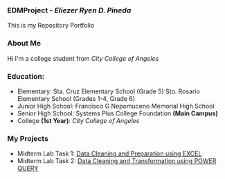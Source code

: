 ### EDMProject - _Eliezer Ryen D. Pineda_
This is my Repository Portfolio
### About Me
Hi I'm a college student from _City College of Angeles_
### Education:
- Elementary: Sta. Cruz Elementary School (Grade 5)
              Sto. Rosario Elementary School (Grades 1-4, Grade 6)
- Junior High School: Francisco G Nepomuceno Memorial High School
- Senior High School: Systems Plus College Foundation **(Main Campus)**
- College **(1st Year)**: _City College of Angeles_
### My Projects
- Midterm Lab Task 1: [Data Cleaning and Preparation using EXCEL](https://github.com/ryyyysoul/EDMPortfolio/tree/main/Midterm%20Task%201)
- Midterm Lab Task 2: [Data Cleaning and Transformation using POWER QUERY](https://github.com/ryyyysoul/EDMPortfolio/tree/main/Midterm%20Task%202)
